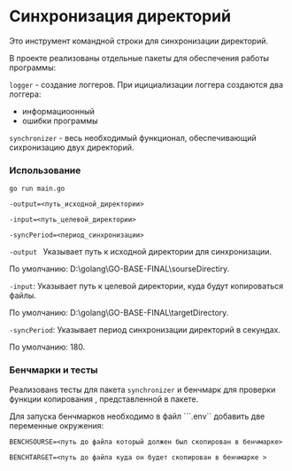 # Синхронизация директорий
Это инструмент командной строки для синхронизации директорий.

В проекте реализованы отдельные пакеты для обеспечения работы программы:

`logger`  - создание логгеров.
При ицициализации логгера создаются два логгера:
* информациоонный
* ошибки программы

`synchronizer` - весь необходимый функционал, обеспечивающий сихронизацию двух директорий.


### Использование

```
go run main.go 

-output=<путь_исходной_директории> 

-input=<путь_целевой_директории> 

-syncPeriod=<период_синхронизации>
```

```-output ```  Указывает путь к исходной директории для синхронизации. 

По умолчанию: D:\golang\GO-BASE-FINAL\sourseDirectiry\.


```-input```: Указывает путь к целевой директории, куда будут копироваться файлы. 

По умолчанию: D:\golang\GO-BASE-FINAL\targetDirectory\.

```-syncPeriod```: Указывает период синхронизации директорий в секундах. 

По умолчанию: 180.

### Бенчмарки и тесты

Реализованs тесты для пакета ```synchronizer``` и  бенчмарк для проверки функции копирования , представленной в пакете.

Для запуска бенчмарков необходимо в файл  ```.env`` добавить две переменные окружения:

```
BENCHSOURSE=<путь до файла который должен был скопирован в бенчмарке>
```
```
BENCHTARGET=<путь до файла куда он будет скопирован в бенчмарке >
```